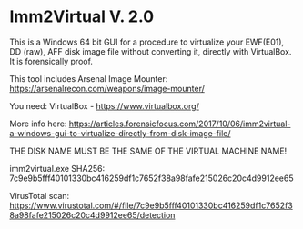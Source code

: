 # Imm2Virtual V. 2.0

This is a Windows 64 bit GUI for a procedure to virtualize your EWF(E01), DD (raw), AFF disk image file without converting it, directly with VirtualBox. It is forensically proof.

This tool includes Arsenal Image Mounter:
https://arsenalrecon.com/weapons/image-mounter/

You need:
VirtualBox - https://www.virtualbox.org/

More info here: https://articles.forensicfocus.com/2017/10/06/imm2virtual-a-windows-gui-to-virtualize-directly-from-disk-image-file/

THE DISK NAME MUST BE THE SAME OF THE VIRTUAL MACHINE NAME!

imm2virtual.exe SHA256: 7c9e9b5fff40101330bc416259df1c7652f38a98fafe215026c20c4d9912ee65

VirusTotal scan:
https://www.virustotal.com/#/file/7c9e9b5fff40101330bc416259df1c7652f38a98fafe215026c20c4d9912ee65/detection
